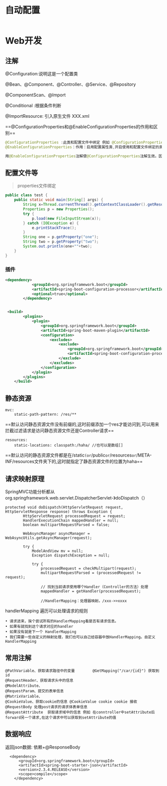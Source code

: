 
# 自动配置



```java

```



# Web开发

## 注解

@Configuration:说明这是一个配置类

@Bean、@Component、@Controller、@Service、@Repository 

@ComponentScan、@Import

@Conditional :根据条件判断

@ImportResource: 引入原生文件 XXX.xml

==@ConfigurationProperties和@EnableConfigurationProperties的作用和区别==

```java
@ConfigurationProperties :此类和配置文件中绑定 例如 @ConfigurationProperties(prefix="xxx")
@EnableConfigurationProperties：作用：启用配置属性类,开启使用和配置文件绑定的类

用@EnableConfigurationProperties注解使@ConfigurationProperties注解生效。因此在该启动类中就可以获取刚才application.properties配置文件转化的bean了。
```



## 配置文件等

> properties文件绑定

```java
public class test {
    public static void main(String[] args) {
        String x=Thread.currentThread().getContextClassLoader().getResource("aa.properties").getPath();
        Properties p = new Properties();
        try {
            p.load(new FileInputStream(x));
        } catch (IOException e) {
            e.printStackTrace();
        }
        String one = p.getProperty("one");
        String two = p.getProperty("two");
        System.out.println(one+""+two);
    }
}
```



### 插件

```xml
<dependency>
            <groupId>org.springframework.boot</groupId>
            <artifactId>spring-boot-configuration-processor</artifactId>
            <optional>true</optional>
        </dependency>


 <build>
        <plugins>
            <plugin>
                <groupId>org.springframework.boot</groupId>
                <artifactId>spring-boot-maven-plugin</artifactId>
                <configuration>
                    <excludes>
                        <exclude>
                            <groupId>org.springframework.boot</groupId>
                            <artifactId>spring-boot-configuration-processor</artifactId>
                        </exclude>
                    </excludes>
                </configuration>
            </plugin>
        </plugins>
    </build>
```

## 静态资源

```
mvc:
    static-path-pattern: /res/**
```

==默认访问静态资源文件没有前缀的,这时前缀添加一个res才能访问到,可以用来拦截过滤请求是访问静态资源文件还是Controller请求==

```
resources:
    static-locations: classpath:/haha/ //也可以是数组[]
```

==默认访问的静态资源文件都是在/static` (or `/public` or `/resources` or `/META-INF/resources文件夹下的,这时就指定了静态资源文件的位置为haha==

## 请求映射原理

SpringMVC功能分析都从 org.springframework.web.servlet.DispatcherServlet-》doDispatch（）

```
protected void doDispatch(HttpServletRequest request, HttpServletResponse response) throws Exception {
		HttpServletRequest processedRequest = request;
		HandlerExecutionChain mappedHandler = null;
		boolean multipartRequestParsed = false;

		WebAsyncManager asyncManager = WebAsyncUtils.getAsyncManager(request);

		try {
			ModelAndView mv = null;
			Exception dispatchException = null;

			try {
				processedRequest = checkMultipart(request);
				multipartRequestParsed = (processedRequest != request);

				// 找到当前请求使用哪个Handler（Controller的方法）处理
				mappedHandler = getHandler(processedRequest);
                
                //HandlerMapping：处理器映射。/xxx->>xxxx
```

handlerMapping 遍历可以处理请求的规则

```
• 请求进来，挨个尝试所有的HandlerMapping看是否有请求信息。
• 如果有就找到这个请求对应的handler
• 如果没有就是下一个 HandlerMapping
• 我们需要一些自定义的映射处理，我们也可以自己给容器中放HandlerMapping。自定义 HandlerMapping
```

## 常用注解

```
@PathVariable、获取请求路径中的变量    	@GetMapping("/car/{id}") 获取到id
@RequestHeader、获取请求头中的信息
@ModelAttribute、
@RequestParam、提交的表单信息
@MatrixVariable、
@CookieValue、获取cookie的信息 @CookieValue cookie cookie 接收
@RequestBody 处理post请求的请求体表单信息
@RequestAttribute  获取请求域中的信息 例如 在conntroller中setAttribute后forward另一个请求,在这个请求中可以获取到setAttribute的值
```

## 数据响应

返回json数据:  依赖+@ResponseBody

```
  <dependency>
      <groupId>org.springframework.boot</groupId>
      <artifactId>spring-boot-starter-json</artifactId>
      <version>2.3.4.RELEASE</version>
      <scope>compile</scope>
    </dependency>
```

